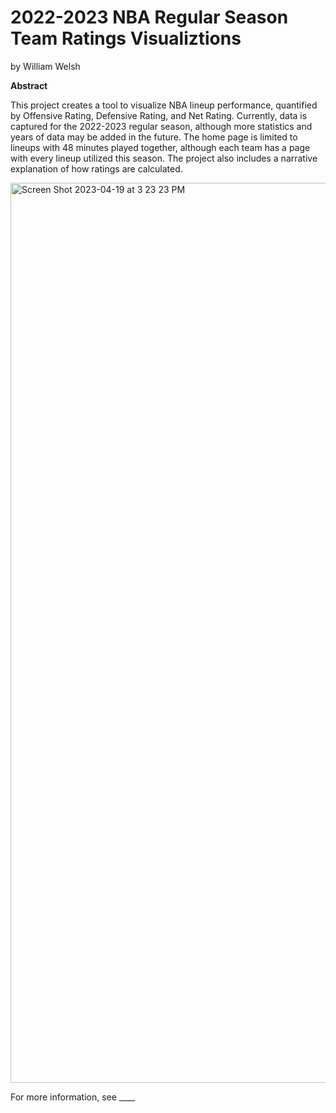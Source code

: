 # 2022-2023 NBA Regular Season Team Ratings Visualiztions

by William Welsh

**Abstract**

This project creates a tool to visualize NBA lineup performance, quantified by Offensive Rating, Defensive Rating, and Net Rating. 
Currently, data is captured for the 2022-2023 regular season, although more statistics and years of data may be added in the future.
The home page is limited to lineups with 48 minutes played together, although each team has a page with every lineup utilized this season. 
The project also includes a narrative explanation of how ratings are calculated.

<img width="1440" alt="Screen Shot 2023-04-19 at 3 23 23 PM" src="https://user-images.githubusercontent.com/56904365/233187477-b6509401-edd4-450f-99cc-00366547e217.png">

For more information, see ____
